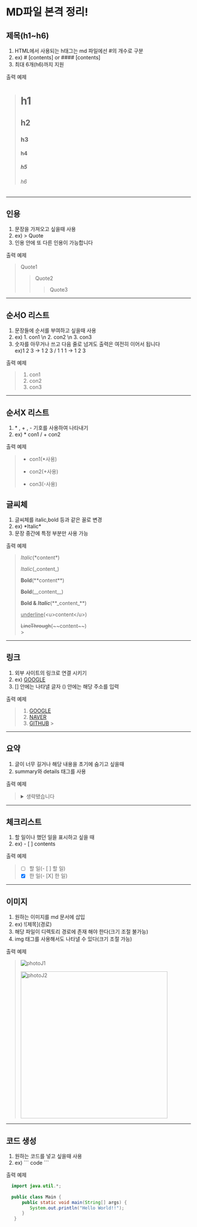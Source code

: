 # MD파일 본격 정리!

## 제목(h1~h6)

1.  HTML에서 사용되는 h태그는 md 파일에선 #의 개수로 구분
2.  ex) # [contents] or #### [contents]
3.  최대 6개(h6)까지 지원<br>

출력 예제

> # h1
>
> ## h2
>
> ### h3
>
> #### h4
>
> ##### h5
>
> ###### h6

---

## 인용

1.  문장을 가져오고 싶을때 사용
2.  ex) > Quote
3.  인용 안에 또 다른 인용이 가능합니다<br>

출력 예제

> Quote1
>
> > Quote2
> >
> > > Quote3

---

## 순서O 리스트

1. 문장들에 순서를 부여하고 싶을때 사용
2. ex) 1. con1 \n 2. con2 \n 3. con3
3. 숫자를 아무거나 쓰고 다음 줄로 넘겨도 출력은 여전히 이어서 됩니다<br/>
   ex)1 2 3 -> 1 2 3 / 1 1 1 -> 1 2 3

출력 예제

> 1. con1
> 2. con2
> 3. con3

---

## 순서X 리스트

1. \* , + , - 기호를 사용하여 나타내기
2. ex) \* con1 / + con2<br>

출력 예제

> - con1(\*사용)
>
> * con2(+사용)
>
> - con3(-사용)

## 글씨체

1. 글씨체를 italic,bold 등과 같은 꼴로 변경
2. ex) \*Italic\*
3. 문장 중간에 특정 부분만 사용 가능

출력 예제

> _Italic_(\*content\*)<br>
>
> _Italic_(\_content\_)<br>
>
> **Bold**(\*\*content\*\*)<br>
>
> **Bold**(\_\_content\_\_)<br>
>
> **Bold & _Italic_**(\*\*\_content\_\*\*)<br>
>
> <u>underline</u>(\<u>content\</u>)<br>
>
> ~~LineThrough~~(\~~content\~~)<br> > <br>

<hr>

## 링크

1. 외부 사이트의 링크로 연결 시키기
2. ex) [GOOGLE](https://google.com)
3. [] 안에는 나타낼 글자 () 안에는 해당 주소를 입력
   <br/>

출력 예제

> 1. [GOOGLE](https://www.google.com)
> 2. [NAVER](https://www.naver.com)
> 3. [GITHUB](https://github.com/Littlestar0508) > <br/>

<hr>

## 요약

1. 글이 너무 길거나 해당 내용을 초기에 숨기고 싶을때
2. summary와 details 태그를 사용

출력 예제

> <details>
>  <summary>생략됐습니다</summary>
>  이게 진짜 본문의 내용입니다.<br>
> 조금 더 길게 써보고 싶지만 내용이 생각나지 않아서<br>
> 3줄로만 글을 작성하겠습니다.
> </details>

<hr>

## 체크리스트

1. 할 일이나 했던 일을 표시하고 싶을 때
2. ex) - [ ] contents

출력 예제

> - [ ] 할 일(\- \[ \] 할 일)
> - [x] 한 일(\- \[X\] 한 일)

<hr>

## 이미지

1. 원하는 이미지를 md 문서에 삽입
2. ex) \!\[제목](경로)
3. 해당 파일이 디렉토리 경로에 존재 해야 한다(크기 조절 불가능)
4. img 태그를 사용해서도 나타낼 수 있다(크기 조절 가능)

출력 예제

> ![photoJ1](./assets/md/jphoto1.jpg) <br>
>
> <img src="./assets/md/jphoto4.jpg" width="400px" alt="photoJ2"/>

<hr>

## 코드 생성

1. 원하는 코드를 넣고 싶을때 사용
2. ex) \`\`\` code \`\`\`

출력 예제
```java
  import java.util.*;
  
  public class Main {  
      public static void main(String[] args) {  
         System.out.println("Hello World!!");  
      } 
   } 
```